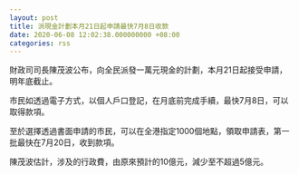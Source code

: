 ```yaml
---
layout: post
title: 派現金計劃本月21日起申請最快7月8日收款
date: 2020-06-08 12:02:38.000000000 +08:00
categories: rss
---
```


財政司司長陳茂波公布，向全民派發一萬元現金的計劃，本月21日起接受申請，明年底截止。

市民如透過電子方式，以個人戶口登記，在月底前完成手續，最快7月8日，可以取得款項。

至於選擇透過書面申請的市民，可以在全港指定1000個地點，領取申請表，第一批最快在7月20日，收到款項。

陳茂波估計，涉及的行政費，由原來預計的10億元，減少至不超過5億元。
